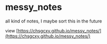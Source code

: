 # messy_notes
all kind of notes, I maybe sort this in the future

view [https://chsgcxy.github.io/messy_notes/](https://chsgcxy.github.io/messy_notes/)
